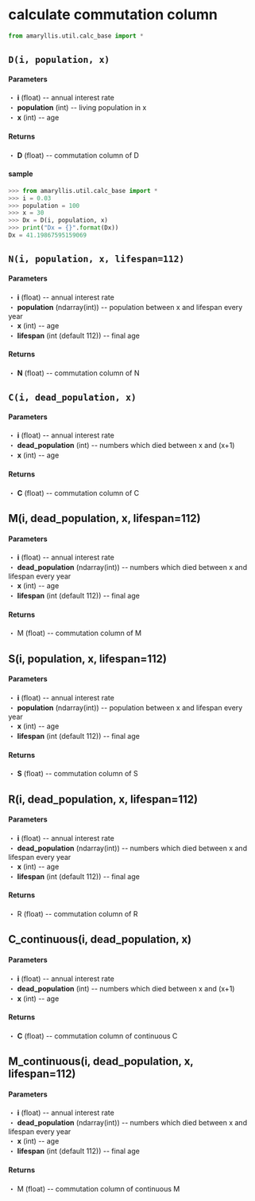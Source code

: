 # calculate commutation column
```python
from amaryllis.util.calc_base import *
```

## ```D(i, population, x)```
#### Parameters
・ **i** (float) -- annual interest rate  
・ **population** (int) -- living population in x  
・ **x** (int) -- age
#### Returns
・ **D** (float) -- commutation column of D  
#### sample
```python
>>> from amaryllis.util.calc_base import *
>>> i = 0.03
>>> population = 100
>>> x = 30
>>> Dx = D(i, population, x)
>>> print("Dx = {}".format(Dx))
Dx = 41.19867595159069
```


## ```N(i, population, x, lifespan=112)```
#### Parameters
・ **i** (float) -- annual interest rate    
・ **population** (ndarray(int)) -- population between x and lifespan every year  
・ **x** (int) -- age  
・ **lifespan** (int (default 112)) -- final age  

#### Returns
・ **N** (float) -- commutation column of N  

## ```C(i, dead_population, x)```
#### Parameters
・ **i** (float) -- annual interest rate   
・ **dead_population** (int) -- numbers which died between x and (x+1)    
・ **x** (int) -- age  

#### Returns
・ **C** (float) -- commutation column of C  



## M(i, dead_population, x, lifespan=112)
#### Parameters
・ **i** (float) -- annual interest rate    
・ **dead_population** (ndarray(int)) -- numbers which died between x and lifespan every year  
・ **x** (int) -- age  
・ **lifespan** (int (default 112)) -- final age  

#### Returns
・ M (float) -- commutation column of M  

## S(i, population, x, lifespan=112)  
#### Parameters
・ **i** (float) -- annual interest rate    
・ **population** (ndarray(int)) -- population between x and lifespan every year  
・ **x** (int) -- age  
・ **lifespan** (int (default 112)) -- final age  

#### Returns
・ **S** (float) -- commutation column of S    


## R(i, dead_population, x, lifespan=112) 
#### Parameters
・ **i** (float) -- annual interest rate    
・ **dead_population** (ndarray(int)) -- numbers which died between x and lifespan every year  
・ **x** (int) -- age  
・ **lifespan** (int (default 112)) -- final age  

#### Returns
・ R (float) -- commutation column of R  


## C_continuous(i, dead_population, x)
#### Parameters
・ **i** (float) -- annual interest rate   
・ **dead_population** (int) -- numbers which died between x and (x+1)    
・ **x** (int) -- age  

#### Returns
・ **C** (float) -- commutation column of continuous C  


## M_continuous(i, dead_population, x, lifespan=112)
#### Parameters
・ **i** (float) -- annual interest rate    
・ **dead_population** (ndarray(int)) -- numbers which died between x and lifespan every year  
・ **x** (int) -- age  
・ **lifespan** (int (default 112)) -- final age  

#### Returns
・ M (float) -- commutation column of continuous M  



